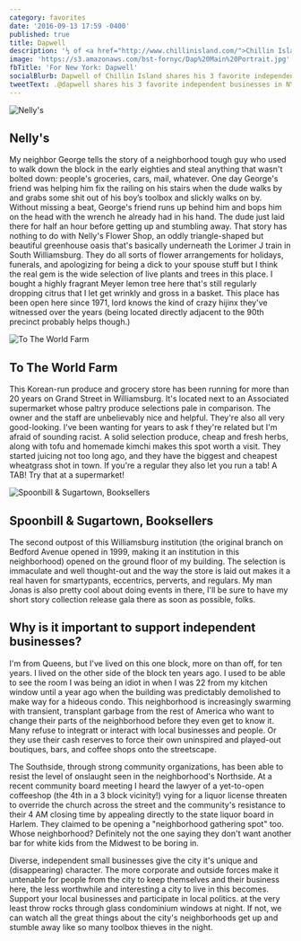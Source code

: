 ```yaml
---
category: favorites
date: '2016-09-13 17:59 -0400'
published: true
title: Dapwell
description: '⅓ of <a href="http://www.chillinisland.com/">Chillin Island</a>'
image: 'https://s3.amazonaws.com/bst-fornyc/Dap%20Main%20Portrait.jpg'
fbTitle: 'For New York: Dapwell'
socialBlurb: Dapwell of Chillin Island shares his 3 favorite independent businesses in NYC.
tweetText: .@dapwell shares his 3 favorite independent businesses in NYC
---
```

![Nelly's](https://s3.amazonaws.com/bst-fornyc/Dap%20Nelly's.jpg)
## Nelly's
My neighbor George tells the story of a neighborhood tough guy who used to walk down the block in the early eighties and steal anything that wasn't bolted down: people's groceries, cars, mail, whatever. One day George's friend was helping him fix the railing on his stairs when the dude walks by and grabs some shit out of his boy’s toolbox and slickly walks on by. Without missing a beat, George's friend runs up behind him and bops him on the head with the wrench he already had in his hand. The dude just laid there for half an hour before getting up and stumbling away. That story has nothing to do with Nelly's Flower Shop, an oddly triangle-shaped but beautiful greenhouse oasis that's basically underneath the Lorimer J train in South Williamsburg. They do all sorts of flower arrangements for holidays, funerals, and apologizing for being a dick to your spouse stuff but I think the real gem is the wide selection of live plants and trees in this place. I bought a highly fragrant Meyer lemon tree here that's still regularly dropping citrus that I let get wrinkly and gross in a basket. This place has been open here since 1971, lord knows the kind of crazy hijinx they've witnessed over the years (being located directly adjacent to the 90th precinct probably helps though.) 

![To The World Farm](https://s3.amazonaws.com/bst-fornyc/Dap%20To%20The%20World%20Farm.jpg)
## To The World Farm 
This Korean-run produce and grocery store has been running for more than 20 years on Grand Street in Williamsburg. It's located next to an Associated supermarket whose paltry produce selections pale in comparison. The owner and the staff are unbelievably nice and helpful. They're also all very good-looking. I've been wanting for years to ask f they're related but I'm afraid of sounding racist. A solid selection produce, cheap and fresh herbs, along with tofu and homemade kimchi makes this spot worth a visit. They started juicing not too long ago, and they have the biggest and cheapest wheatgrass shot in town. If you're a regular they also let you run a tab! A TAB! Try that at a supermarket!

![Spoonbill & Sugartown, Booksellers](https://s3.amazonaws.com/bst-fornyc/Dap%20Spoonbill%20and%20Sugartown.jpg)
## Spoonbill & Sugartown, Booksellers 
The second outpost of this Williamsburg institution (the original branch on Bedford Avenue opened in 1999, making it an institution in this neighborhood) opened on the ground floor of my building. The selection is immaculate and well thought-out and the way the store is laid out makes it a real haven for smartypants, eccentrics, perverts, and regulars. My man Jonas is also pretty cool about doing events in there, I'll be sure to have my short story collection release gala there as soon as possible, folks. 

## Why is it important to support independent businesses?
I'm from Queens, but I've lived on this one block, more on than off, for ten years. I lived on the other side of the block ten years ago. I used to be able to see the room I was being an idiot in when I was 22 from my kitchen window until a year ago when the building was predictably demolished to make way for a hideous condo.  This neighborhood is increasingly swarming with transient, transplant garbage from the rest of America who want to change their parts of the neighborhood before they even get to know it. Many refuse to integratt or interact with local businesses and people. Or they use their cash reserves to force their own uninspired and played-out boutiques, bars, and coffee shops onto the streetscape. 

The Southside, through strong community organizations, has been able to resist the level of onslaught seen in the neighborhood's Northside. At a recent community board meeting I heard the lawyer of a yet-to-open coffeeshop (the 4th in a 3 block vicinity!) vying for a liquor license threaten to override the church across the street and the community's resistance to their 4 AM closing time by appealing directly to the state liquor board in Harlem. They claimed to be opening a "neighborhood gathering spot" too. Whose neighborhood? Definitely not the one saying they don't want another bar for white kids from the Midwest to be boring in. 

Diverse, independent small businesses give the city it's unique and (disappearing) character. The more corporate and outside forces make it untenable for people from the city to keep themselves and their business here, the less worthwhile and interesting a city to live in this becomes. Support your local businesses and participate in local politics. at the very least throw rocks through glass condominium windows at night. If not, we can watch all the great things about the city's neighborhoods get up and stumble away like so many toolbox thieves in the night.
